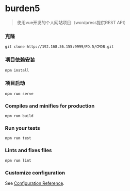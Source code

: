 # burden5
>使用vue开发的个人网站项目（wordpress提供REST API）

### 克隆
```
git clone http://192.168.36.155:9999/PD.5/CMDB.git
```

### 项目依赖安装
```
npm install
```

### 项目启动
```
npm run serve
```

### Compiles and minifies for production
```
npm run build
```

### Run your tests
```
npm run test
```

### Lints and fixes files
```
npm run lint
```

### Customize configuration
See [Configuration Reference](https://cli.vuejs.org/config/).
